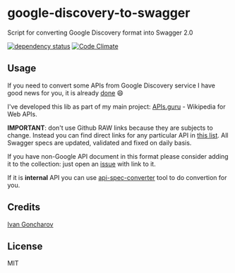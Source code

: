 # google-discovery-to-swagger

Script for converting Google Discovery format into Swagger 2.0

[![dependency status](https://david-dm.org/APIs-guru/google-discovery-to-swagger.svg)](https://david-dm.org/APIs-guru/google-discovery-to-swagger)
[![Code Climate](https://codeclimate.com/github/APIs-guru/google-discovery-to-swagger/badges/gpa.svg)](https://codeclimate.com/github/APIs-guru/google-discovery-to-swagger)

## Usage

If you need to convert some APIs from Google Discovery service I have good news for you, it is already [done](https://github.com/APIs-guru/api-models/tree/master/APIs/googleapis.com) :smile:

I've developed this lib as part of my main project: [APIs.guru](https://github.com/APIs-guru/api-models) - Wikipedia for Web APIs.
  
**IMPORTANT**: don't use Github RAW links because they are subjects to change.
Instead you can find direct links for any particular API in [this list](https://apis-guru.github.io/api-models/).
All Swagger specs are updated, validated and fixed on daily basis.

If you have non-Google API document in this format please consider adding it to the collection: just open an [issue](https://github.com/APIs-guru/api-models/issues/new) with link to it.

If it is **internal** API you can use [api-spec-converter](https://github.com/lucybot/api-spec-converter) tool to do convertion for you.

## Credits
[Ivan Goncharov](https://github.com/IvanGoncharov/)

## License

MIT
